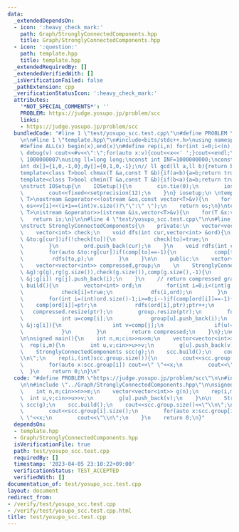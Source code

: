 ```yaml
---
data:
  _extendedDependsOn:
  - icon: ':heavy_check_mark:'
    path: Graph/StronglyConnectedComponents.hpp
    title: Graph/StronglyConnectedComponents.hpp
  - icon: ':question:'
    path: template.hpp
    title: template.hpp
  _extendedRequiredBy: []
  _extendedVerifiedWith: []
  _isVerificationFailed: false
  _pathExtension: cpp
  _verificationStatusIcon: ':heavy_check_mark:'
  attributes:
    '*NOT_SPECIAL_COMMENTS*': ''
    PROBLEM: https://judge.yosupo.jp/problem/scc
    links:
    - https://judge.yosupo.jp/problem/scc
  bundledCode: "#line 1 \"test/yosupo_scc.test.cpp\"\n#define PROBLEM \"https://judge.yosupo.jp/problem/scc\"\
    \n\n#line 1 \"template.hpp\"\n#include<bits/stdc++.h>\nusing namespace std;\n\
    #define ALL(x) begin(x),end(x)\n#define rep(i,n) for(int i=0;i<(n);i++)\n#define\
    \ debug(v) cout<<#v<<\":\";for(auto x:v){cout<<x<<' ';}cout<<endl;\n#define mod\
    \ 1000000007\nusing ll=long long;\nconst int INF=1000000000;\nconst ll LINF=1001002003004005006ll;\n\
    int dx[]={1,0,-1,0},dy[]={0,1,0,-1};\n// ll gcd(ll a,ll b){return b?gcd(b,a%b):a;}\n\
    template<class T>bool chmax(T &a,const T &b){if(a<b){a=b;return true;}return false;}\n\
    template<class T>bool chmin(T &a,const T &b){if(b<a){a=b;return true;}return false;}\n\
    \nstruct IOSetup{\n    IOSetup(){\n        cin.tie(0);\n        ios::sync_with_stdio(0);\n\
    \        cout<<fixed<<setprecision(12);\n    }\n} iosetup;\n \ntemplate<typename\
    \ T>\nostream &operator<<(ostream &os,const vector<T>&v){\n    for(int i=0;i<(int)v.size();i++)\
    \ os<<v[i]<<(i+1==(int)v.size()?\"\":\" \");\n    return os;\n}\ntemplate<typename\
    \ T>\nistream &operator>>(istream &is,vector<T>&v){\n    for(T &x:v)is>>x;\n \
    \   return is;\n}\n\n#line 4 \"test/yosupo_scc.test.cpp\"\n\n#line 1 \"Graph/StronglyConnectedComponents.hpp\"\
    \nstruct StronglyConnectedComponents{\n    private:\n    vector<vector<int>> g,rg;\n\
    \    vector<int> check;\n    void dfs(int cur,vector<int> &ord){\n        for(auto\
    \ &to:g[cur])if(!check[to]){\n            check[to]=true;\n            dfs(to,ord);\n\
    \        }\n        ord.push_back(cur);\n    }\n    void rdfs(int cur,int p){\n\
    \        for(auto &to:rg[cur])if(comp[to]==-1){\n            comp[to]=p;\n   \
    \         rdfs(to,p);\n        }\n    }\n\n    public:\n    vector<int> comp;\n\
    \    vector<vector<int>> compressed,group;\n    \n    StronglyConnectedComponents(vector<vector<int>>\
    \ &g):g(g),rg(g.size()),check(g.size()),comp(g.size(),-1){\n        for(int i=0;i<(int)g.size();i++)for(auto\
    \ &j:g[i]) rg[j].push_back(i);\n    }\n    // return compressed graph\n    vector<vector<int>>\
    \ build(){\n        vector<int> ord;\n        for(int i=0;i<(int)g.size();i++)if(!check[i]){\n\
    \            check[i]=true;\n            dfs(i,ord);\n        }\n        int ptr=0;;\n\
    \        for(int i=(int)ord.size()-1;i>=0;i--)if(comp[ord[i]]==-1){\n        \
    \    comp[ord[i]]=ptr;\n            rdfs(ord[i],ptr);ptr++;\n        }\n     \
    \   compressed.resize(ptr);\n        group.resize(ptr);\n        for(int i=0;i<(int)g.size();i++){\n\
    \            int u=comp[i];\n            group[u].push_back(i);\n            for(auto\
    \ &j:g[i]){\n                int v=comp[j];\n                if(u!=v) compressed[u].push_back(v);\n\
    \            }\n        }\n        return compressed;\n    }\n};\n#line 6 \"test/yosupo_scc.test.cpp\"\
    \n\nsigned main(){\n    int n,m;cin>>n>>m;\n    vector<vector<int>> g(n);\n  \
    \  rep(i,m){\n        int u,v;cin>>u>>v;\n        g[u].push_back(v);\n    }\n\n\
    \    StronglyConnectedComponents scc(g);\n    scc.build();\n    cout<<scc.group.size()<<\"\
    \\n\";\n    rep(i,(int)scc.group.size()){\n        cout<<scc.group[i].size();\n\
    \        for(auto x:scc.group[i]) cout<<\" \"<<x;\n        cout<<\"\\n\";\n  \
    \  }\n    return 0;\n}\n"
  code: "#define PROBLEM \"https://judge.yosupo.jp/problem/scc\"\n\n#include \"../template.hpp\"\
    \n\n#include \"../Graph/StronglyConnectedComponents.hpp\"\n\nsigned main(){\n\
    \    int n,m;cin>>n>>m;\n    vector<vector<int>> g(n);\n    rep(i,m){\n      \
    \  int u,v;cin>>u>>v;\n        g[u].push_back(v);\n    }\n\n    StronglyConnectedComponents\
    \ scc(g);\n    scc.build();\n    cout<<scc.group.size()<<\"\\n\";\n    rep(i,(int)scc.group.size()){\n\
    \        cout<<scc.group[i].size();\n        for(auto x:scc.group[i]) cout<<\"\
    \ \"<<x;\n        cout<<\"\\n\";\n    }\n    return 0;\n}"
  dependsOn:
  - template.hpp
  - Graph/StronglyConnectedComponents.hpp
  isVerificationFile: true
  path: test/yosupo_scc.test.cpp
  requiredBy: []
  timestamp: '2023-04-05 23:10:22+09:00'
  verificationStatus: TEST_ACCEPTED
  verifiedWith: []
documentation_of: test/yosupo_scc.test.cpp
layout: document
redirect_from:
- /verify/test/yosupo_scc.test.cpp
- /verify/test/yosupo_scc.test.cpp.html
title: test/yosupo_scc.test.cpp
---
```

